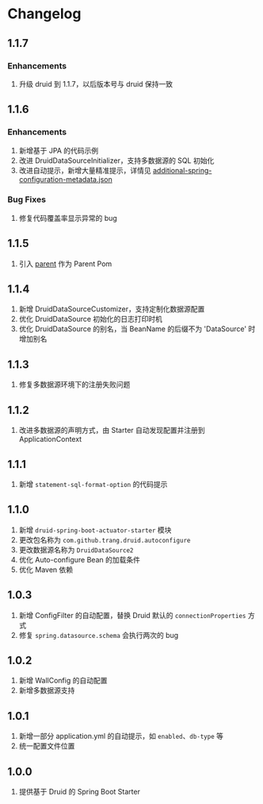 # Changelog

## 1.1.7
### Enhancements
1. 升级 druid 到 1.1.7，以后版本号与 druid 保持一致

## 1.1.6
### Enhancements
1. 新增基于 JPA 的代码示例
2. 改进 DruidDataSourceInitializer，支持多数据源的 SQL 初始化
3. 改进自动提示，新增大量精准提示，详情见 [additional-spring-configuration-metadata.json](https://github.com/drtrang/druid-spring-boot/blob/master/druid-spring-boot/druid-spring-boot-autoconfigure/src/main/resources/META-INF/additional-spring-configuration-metadata.json)

### Bug Fixes
1. 修复代码覆盖率显示异常的 bug

## 1.1.5
1. 引入 [parent](https://github.com/drtrang/parent) 作为 Parent Pom

## 1.1.4
1. 新增 DruidDataSourceCustomizer，支持定制化数据源配置
2. 优化 DruidDataSource 初始化的日志打印时机
3. 优化 DruidDataSource 的别名，当 BeanName 的后缀不为 'DataSource' 时增加别名 

## 1.1.3
1. 修复多数据源环境下的注册失败问题

## 1.1.2
1. 改进多数据源的声明方式，由 Starter 自动发现配置并注册到 ApplicationContext

## 1.1.1
1. 新增 `statement-sql-format-option` 的代码提示

## 1.1.0
1. 新增 `druid-spring-boot-actuator-starter` 模块
3. 更改包名称为 `com.github.trang.druid.autoconfigure`
4. 更改数据源名称为 `DruidDataSource2`
2. 优化 Auto-configure Bean 的加载条件
5. 优化 Maven 依赖

## 1.0.3
1. 新增 ConfigFilter 的自动配置，替换 Druid 默认的 `connectionProperties` 方式
2. 修复 `spring.datasource.schema` 会执行两次的 bug

## 1.0.2
1. 新增 WallConfig 的自动配置
2. 新增多数据源支持

## 1.0.1 
1. 新增一部分 application.yml 的自动提示，如 `enabled`、`db-type` 等
2. 统一配置文件位置

## 1.0.0
1. 提供基于 Druid 的 Spring Boot Starter